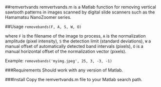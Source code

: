 ##remvertvands
remvertvands.m is a Matlab function for removing vertical sawtooth patterns in images
scanned by digital slide scanners such as the Hamamatsu NanoZoomer series.

##Usage
  `removebands(F, A, S, W, O)`

where `F` is the filename of the image to process, `A` is the normalization amplitude
(pixel intensity), `S` the detection limit (standard deviations), `W` a manual offset of
automatically detected band intervals (pixels), `O` is a manual horizontal offset of the
normalization vector (pixels).

Example:
  `removebands('myimg.jpeg', 25, 3, -3, -1)`

###Requirements
Should work with any version of Matlab.

###Install
Copy the remvertvands.m file to your Matlab search path.

